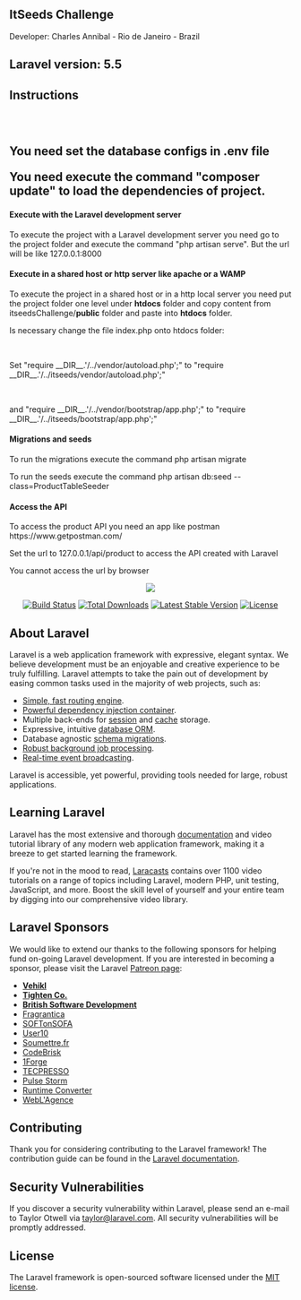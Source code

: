 <h2>ItSeeds Challenge</h2>

<p>Developer: Charles Annibal - Rio de Janeiro - Brazil</p>
<h2>Laravel version: 5.5<h2>
<h2>Instructions<h2>
<br>

<p>You need set the database configs in <b>.env</b> file </p>
<p>You need execute the command "composer update" to load the dependencies of project.</p>

<h4>Execute with the Laravel development server</h4>
<p>To execute the project with a Laravel development server you need go to the project folder and execute the command "php artisan serve".
But the url will be like 127.0.0.1:8000</p>

<h4>Execute in a shared host or http server like apache or a WAMP</h4>
<p>To execute the project in a shared host or in a http local server you need put the project folder one level under <b>htdocs</b> folder and copy content from itseedsChallenge/<b>public</b> folder and paste into <b>htdocs</b> folder.<p>
<p>Is necessary change the file index.php onto htdocs folder:</p>
<br>
<p>Set "require __DIR__.'/../vendor/autoload.php';" to "require __DIR__.'/../itseeds/vendor/autoload.php';"</p>
<br>
<p>and "require __DIR__.'/../vendor/bootstrap/app.php';" to "require __DIR__.'/../itseeds/bootstrap/app.php';"</p>

<h4>Migrations and seeds</h4>
<p>To run the migrations execute the command php artisan migrate</p>
<p>To run the seeds execute the command php artisan db:seed --class=ProductTableSeeder</p>

<h4>Access the API</h4>
<p>To access the product API you need an app like postman https://www.getpostman.com/</p>

<p>Set the url to 127.0.0.1/api/product to access the API created with Laravel</p>
<p>You cannot access the url by browser</p>

<p align="center"><img src="https://laravel.com/assets/img/components/logo-laravel.svg"></p>

<p align="center">
<a href="https://travis-ci.org/laravel/framework"><img src="https://travis-ci.org/laravel/framework.svg" alt="Build Status"></a>
<a href="https://packagist.org/packages/laravel/framework"><img src="https://poser.pugx.org/laravel/framework/d/total.svg" alt="Total Downloads"></a>
<a href="https://packagist.org/packages/laravel/framework"><img src="https://poser.pugx.org/laravel/framework/v/stable.svg" alt="Latest Stable Version"></a>
<a href="https://packagist.org/packages/laravel/framework"><img src="https://poser.pugx.org/laravel/framework/license.svg" alt="License"></a>
</p>

## About Laravel

Laravel is a web application framework with expressive, elegant syntax. We believe development must be an enjoyable and creative experience to be truly fulfilling. Laravel attempts to take the pain out of development by easing common tasks used in the majority of web projects, such as:

- [Simple, fast routing engine](https://laravel.com/docs/routing).
- [Powerful dependency injection container](https://laravel.com/docs/container).
- Multiple back-ends for [session](https://laravel.com/docs/session) and [cache](https://laravel.com/docs/cache) storage.
- Expressive, intuitive [database ORM](https://laravel.com/docs/eloquent).
- Database agnostic [schema migrations](https://laravel.com/docs/migrations).
- [Robust background job processing](https://laravel.com/docs/queues).
- [Real-time event broadcasting](https://laravel.com/docs/broadcasting).

Laravel is accessible, yet powerful, providing tools needed for large, robust applications.

## Learning Laravel

Laravel has the most extensive and thorough [documentation](https://laravel.com/docs) and video tutorial library of any modern web application framework, making it a breeze to get started learning the framework.

If you're not in the mood to read, [Laracasts](https://laracasts.com) contains over 1100 video tutorials on a range of topics including Laravel, modern PHP, unit testing, JavaScript, and more. Boost the skill level of yourself and your entire team by digging into our comprehensive video library.

## Laravel Sponsors

We would like to extend our thanks to the following sponsors for helping fund on-going Laravel development. If you are interested in becoming a sponsor, please visit the Laravel [Patreon page](https://patreon.com/taylorotwell):

- **[Vehikl](https://vehikl.com/)**
- **[Tighten Co.](https://tighten.co)**
- **[British Software Development](https://www.britishsoftware.co)**
- [Fragrantica](https://www.fragrantica.com)
- [SOFTonSOFA](https://softonsofa.com/)
- [User10](https://user10.com)
- [Soumettre.fr](https://soumettre.fr/)
- [CodeBrisk](https://codebrisk.com)
- [1Forge](https://1forge.com)
- [TECPRESSO](https://tecpresso.co.jp/)
- [Pulse Storm](http://www.pulsestorm.net/)
- [Runtime Converter](http://runtimeconverter.com/)
- [WebL'Agence](https://weblagence.com/)

## Contributing

Thank you for considering contributing to the Laravel framework! The contribution guide can be found in the [Laravel documentation](https://laravel.com/docs/contributions).

## Security Vulnerabilities

If you discover a security vulnerability within Laravel, please send an e-mail to Taylor Otwell via [taylor@laravel.com](mailto:taylor@laravel.com). All security vulnerabilities will be promptly addressed.

## License

The Laravel framework is open-sourced software licensed under the [MIT license](https://opensource.org/licenses/MIT).

